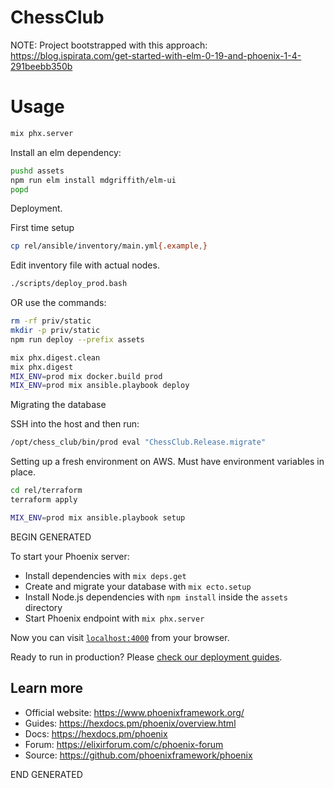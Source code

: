# ChessClub

NOTE:
Project bootstrapped with this approach: https://blog.ispirata.com/get-started-with-elm-0-19-and-phoenix-1-4-291beebb350b

# Usage

```bash
mix phx.server
```

Install an elm dependency:

```bash
pushd assets
npm run elm install mdgriffith/elm-ui
popd
```

Deployment.

First time setup

```bash
cp rel/ansible/inventory/main.yml{.example,}
```
Edit inventory file with actual nodes.

```bash
./scripts/deploy_prod.bash
```

OR use the commands:

```bash
rm -rf priv/static
mkdir -p priv/static
npm run deploy --prefix assets

mix phx.digest.clean
mix phx.digest
MIX_ENV=prod mix docker.build prod
MIX_ENV=prod mix ansible.playbook deploy
```

Migrating the database

SSH into the host and then run:

```bash
/opt/chess_club/bin/prod eval "ChessClub.Release.migrate"
```

Setting up a fresh environment on AWS. Must have environment variables in place.

```bash
cd rel/terraform
terraform apply

MIX_ENV=prod mix ansible.playbook setup
```

BEGIN GENERATED

To start your Phoenix server:

  * Install dependencies with `mix deps.get`
  * Create and migrate your database with `mix ecto.setup`
  * Install Node.js dependencies with `npm install` inside the `assets` directory
  * Start Phoenix endpoint with `mix phx.server`

Now you can visit [`localhost:4000`](http://localhost:4000) from your browser.

Ready to run in production? Please [check our deployment guides](https://hexdocs.pm/phoenix/deployment.html).

## Learn more

  * Official website: https://www.phoenixframework.org/
  * Guides: https://hexdocs.pm/phoenix/overview.html
  * Docs: https://hexdocs.pm/phoenix
  * Forum: https://elixirforum.com/c/phoenix-forum
  * Source: https://github.com/phoenixframework/phoenix

END GENERATED
